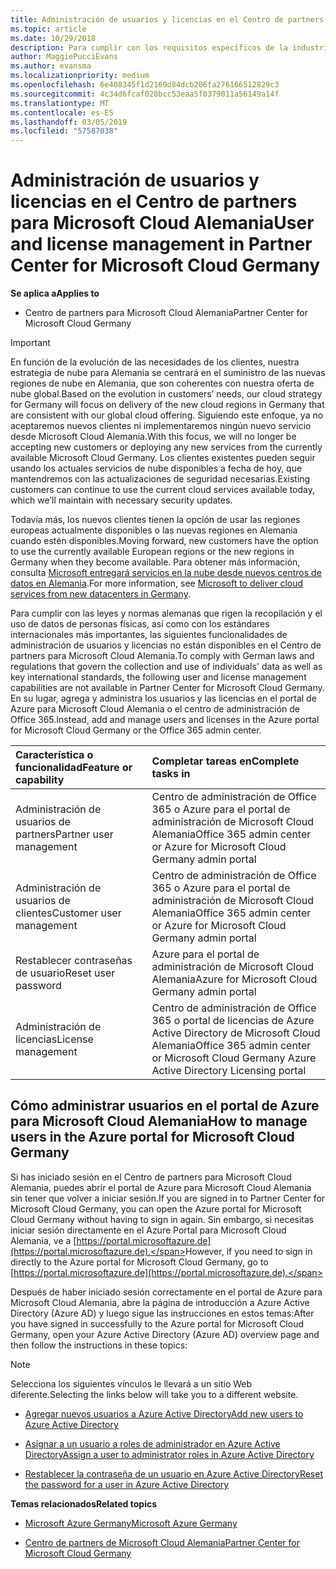 ```yaml
---
title: Administración de usuarios y licencias en el Centro de partners para Microsoft Cloud Alemania | Centro de partners para Microsoft Cloud Alemania
ms.topic: article
ms.date: 10/29/2018
description: Para cumplir con los requisitos específicos de la industria, regionales y nacionales que rigen la recopilación y el uso de datos de personas físicas, en el Centro de partners de Microsoft Cloud Alemania no están disponibles las funcionalidades de administración de usuarios. En su lugar, agrega y administra los usuarios en el portal de Azure para Microsoft Cloud Alemania.
author: MaggiePucciEvans
ms.author: evansma
ms.localizationpriority: medium
ms.openlocfilehash: 6e408345f1d2169d84dcb206fa276166512829c3
ms.sourcegitcommit: 4c34d6fcaf020bcc53eaa5f0379011a56149a14f
ms.translationtype: MT
ms.contentlocale: es-ES
ms.lasthandoff: 03/05/2019
ms.locfileid: "57587038"
---
```

# <a name="user-and-license-management-in-partner-center-for-microsoft-cloud-germany"></a><span data-ttu-id="7dca4-104">Administración de usuarios y licencias en el Centro de partners para Microsoft Cloud Alemania</span><span class="sxs-lookup"><span data-stu-id="7dca4-104">User and license management in Partner Center for Microsoft Cloud Germany</span></span>

<span data-ttu-id="7dca4-105">**Se aplica a**</span><span class="sxs-lookup"><span data-stu-id="7dca4-105">**Applies to**</span></span>

-  <span data-ttu-id="7dca4-106">Centro de partners para Microsoft Cloud Alemania</span><span class="sxs-lookup"><span data-stu-id="7dca4-106">Partner Center for Microsoft Cloud Germany</span></span>

> [!IMPORTANT]
> <span data-ttu-id="7dca4-107">En función de la evolución de las necesidades de los clientes, nuestra estrategia de nube para Alemania se centrará en el suministro de las nuevas regiones de nube en Alemania, que son coherentes con nuestra oferta de nube global.</span><span class="sxs-lookup"><span data-stu-id="7dca4-107">Based on the evolution in customers’ needs, our cloud strategy for Germany will focus on delivery of the new cloud regions in Germany that are consistent with our global cloud offering.</span></span> <span data-ttu-id="7dca4-108">Siguiendo este enfoque, ya no aceptaremos nuevos clientes ni implementaremos ningún nuevo servicio desde Microsoft Cloud Alemania.</span><span class="sxs-lookup"><span data-stu-id="7dca4-108">With this focus, we will no longer be accepting new customers or deploying any new services from the currently available Microsoft Cloud Germany.</span></span> <span data-ttu-id="7dca4-109">Los clientes existentes pueden seguir usando los actuales servicios de nube disponibles a fecha de hoy, que mantendremos con las actualizaciones de seguridad necesarias.</span><span class="sxs-lookup"><span data-stu-id="7dca4-109">Existing customers can continue to use the current cloud services available today, which we’ll maintain with necessary security updates.</span></span>
>  
> <span data-ttu-id="7dca4-110">Todavía más, los nuevos clientes tienen la opción de usar las regiones europeas actualmente disponibles o las nuevas regiones en Alemania cuando estén disponibles.</span><span class="sxs-lookup"><span data-stu-id="7dca4-110">Moving forward, new customers have the option to use the currently available European regions or the new regions in Germany when they become available.</span></span> <span data-ttu-id="7dca4-111">Para obtener más información, consulta [Microsoft entregará servicios en la nube desde nuevos centros de datos en Alemania](https://news.microsoft.com/europe/2018/08/31/microsoft-to-deliver-cloud-services-from-new-datacentres-in-germany-in-2019-to-meet-evolving-customer-needs/).</span><span class="sxs-lookup"><span data-stu-id="7dca4-111">For more information, see [Microsoft to deliver cloud services from new datacenters in Germany](https://news.microsoft.com/europe/2018/08/31/microsoft-to-deliver-cloud-services-from-new-datacentres-in-germany-in-2019-to-meet-evolving-customer-needs/).</span></span>

<span data-ttu-id="7dca4-112">Para cumplir con las leyes y normas alemanas que rigen la recopilación y el uso de datos de personas físicas, así como con los estándares internacionales más importantes, las siguientes funcionalidades de administración de usuarios y licencias no están disponibles en el Centro de partners para Microsoft Cloud Alemania.</span><span class="sxs-lookup"><span data-stu-id="7dca4-112">To comply with German laws and regulations that govern the collection and use of individuals' data as well as key international standards, the following user and license management capabilities are not available in Partner Center for Microsoft Cloud Germany.</span></span> <span data-ttu-id="7dca4-113">En su lugar, agrega y administra los usuarios y las licencias en el portal de Azure para Microsoft Cloud Alemania o el centro de administración de Office 365.</span><span class="sxs-lookup"><span data-stu-id="7dca4-113">Instead, add and manage users and licenses in the Azure portal for Microsoft Cloud Germany or the Office 365 admin center.</span></span>

<span data-ttu-id="7dca4-114">Característica o funcionalidad</span><span class="sxs-lookup"><span data-stu-id="7dca4-114">Feature or capability</span></span> | <span data-ttu-id="7dca4-115">Completar tareas en</span><span class="sxs-lookup"><span data-stu-id="7dca4-115">Complete tasks in</span></span>
:--- | :---
<span data-ttu-id="7dca4-116">Administración de usuarios de partners</span><span class="sxs-lookup"><span data-stu-id="7dca4-116">Partner user management</span></span> | <span data-ttu-id="7dca4-117">Centro de administración de Office 365 o Azure para el portal de administración de Microsoft Cloud Alemania</span><span class="sxs-lookup"><span data-stu-id="7dca4-117">Office 365 admin center or Azure for Microsoft Cloud Germany admin portal</span></span>
<span data-ttu-id="7dca4-118">Administración de usuarios de clientes</span><span class="sxs-lookup"><span data-stu-id="7dca4-118">Customer user management</span></span> | <span data-ttu-id="7dca4-119">Centro de administración de Office 365 o Azure para el portal de administración de Microsoft Cloud Alemania</span><span class="sxs-lookup"><span data-stu-id="7dca4-119">Office 365 admin center or Azure for Microsoft Cloud Germany admin portal</span></span>
<span data-ttu-id="7dca4-120">Restablecer contraseñas de usuario</span><span class="sxs-lookup"><span data-stu-id="7dca4-120">Reset user password</span></span> | <span data-ttu-id="7dca4-121">Azure para el portal de administración de Microsoft Cloud Alemania</span><span class="sxs-lookup"><span data-stu-id="7dca4-121">Azure for Microsoft Cloud Germany admin portal</span></span>
<span data-ttu-id="7dca4-122">Administración de licencias</span><span class="sxs-lookup"><span data-stu-id="7dca4-122">License management</span></span> | <span data-ttu-id="7dca4-123">Centro de administración de Office 365 o portal de licencias de Azure Active Directory de Microsoft Cloud Alemania</span><span class="sxs-lookup"><span data-stu-id="7dca4-123">Office 365 admin center or Microsoft Cloud Germany Azure Active Directory Licensing portal</span></span>

## <a name="how-to-manage-users-in-the-azure-portal-for-microsoft-cloud-germany"></a><span data-ttu-id="7dca4-124">Cómo administrar usuarios en el portal de Azure para Microsoft Cloud Alemania</span><span class="sxs-lookup"><span data-stu-id="7dca4-124">How to manage users in the Azure portal for Microsoft Cloud Germany</span></span> 

<span data-ttu-id="7dca4-125">Si has iniciado sesión en el Centro de partners para Microsoft Cloud Alemania, puedes abrir el portal de Azure para Microsoft Cloud Alemania sin tener que volver a iniciar sesión.</span><span class="sxs-lookup"><span data-stu-id="7dca4-125">If you are signed in to Partner Center for Microsoft Cloud Germany, you can open the Azure portal for Microsoft Cloud Germany without having to sign in again.</span></span> <span data-ttu-id="7dca4-126">Sin embargo, si necesitas iniciar sesión directamente en el Azure Portal para Microsoft Cloud Alemania, ve a [https://portal.microsoftazure.de](https://portal.microsoftazure.de).</span><span class="sxs-lookup"><span data-stu-id="7dca4-126">However, if you need to sign in directly to the Azure portal for Microsoft Cloud Germany, go to [https://portal.microsoftazure.de](https://portal.microsoftazure.de).</span></span> 

<span data-ttu-id="7dca4-127">Después de haber iniciado sesión correctamente en el portal de Azure para Microsoft Cloud Alemania, abre la página de introducción a Azure Active Directory (Azure AD) y luego sigue las instrucciones en estos temas:</span><span class="sxs-lookup"><span data-stu-id="7dca4-127">After you have signed in successfully to the Azure portal for Microsoft Cloud Germany, open your Azure Active Directory (Azure AD) overview page and then follow the instructions in these topics:</span></span>

> [!NOTE]  
> <span data-ttu-id="7dca4-128">Selecciona los siguientes vínculos le llevará a un sitio Web diferente.</span><span class="sxs-lookup"><span data-stu-id="7dca4-128">Selecting the links below will take you to a different website.</span></span> 

-  [<span data-ttu-id="7dca4-129">Agregar nuevos usuarios a Azure Active Directory</span><span class="sxs-lookup"><span data-stu-id="7dca4-129">Add new users to Azure Active Directory</span></span>](https://docs.microsoft.com/azure/active-directory/active-directory-users-create-azure-portal)

-  [<span data-ttu-id="7dca4-130">Asignar a un usuario a roles de administrador en Azure Active Directory</span><span class="sxs-lookup"><span data-stu-id="7dca4-130">Assign a user to administrator roles in Azure Active Directory</span></span>](https://docs.microsoft.com/azure/active-directory/active-directory-users-assign-role-azure-portal)

-  [<span data-ttu-id="7dca4-131">Restablecer la contraseña de un usuario en Azure Active Directory</span><span class="sxs-lookup"><span data-stu-id="7dca4-131">Reset the password for a user in Azure Active Directory</span></span>](https://docs.microsoft.com/azure/active-directory/active-directory-users-reset-password-azure-portal)

<span data-ttu-id="7dca4-132">**Temas relacionados**</span><span class="sxs-lookup"><span data-stu-id="7dca4-132">**Related topics**</span></span>

-  [<span data-ttu-id="7dca4-133">Microsoft Azure Germany</span><span class="sxs-lookup"><span data-stu-id="7dca4-133">Microsoft Azure Germany</span></span>](https://azure.microsoft.com/en-us/global-infrastructure/germany/)

-  [<span data-ttu-id="7dca4-134">Centro de partners de Microsoft Cloud Alemania</span><span class="sxs-lookup"><span data-stu-id="7dca4-134">Partner Center for Microsoft Cloud Germany</span></span>](partner-center-for-microsoft-cloud-germany.md)


